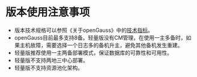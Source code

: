 # 版本使用注意事项<a name="ZH-CN_TOPIC_0289899192"></a>

-   版本技术规格可以参照《关于openGauss》中的[技术指标](../TechnicalWhitePaper/技术指标.md)。
-   openGauss目前最多支持8备。轻量版没有CM管理，在使用一主多备时，如果主机故障，需要选择一个日志多的备机升主，避免其他备机发生重建。
-   轻量版推荐使用一主两备部署模式，保证数据库的可靠性和可用性。
-   轻量版不支持两地三中心部署。
-   轻量版不支持资源池化架构。


